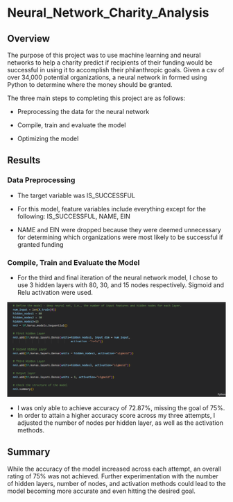 
# Neural_Network_Charity_Analysis

## Overview

The purpose of this project was to use machine learning and neural networks to help a charity predict if recipients of their funding would be successful in using it to accomplish their philanthropic goals. Given a csv of over 34,000 potential organizations, a neural network in formed using Python to determine where the money should be granted. 

The three main steps to completing this project are as follows: 

- Preprocessing the data for the neural network

- Compile, train and evaluate the model

- Optimizing the model

## Results

### Data Preprocessing 

- The target variable was IS_SUCCESSFUL 

- For this model, feature variables include everything except for the following: IS_SUCCESSFUL, NAME, EIN

- NAME and EIN were dropped because they were deemed unnecessary for determining which organizations were most likely to be successful if granted funding


### Compile, Train and Evaluate the Model

- For the third and final iteration of the neural network model, I chose to use 3 hidden layers with 80, 30, and 15 nodes respectively. Sigmoid and Relu activation were used. 

![Nodes ](Resources/Nodes.png) 

- I was only able to achieve accuracy of 72.87%, missing the goal of 75%. 
- In order to attain a higher accuracy score across my three attempts, I adjusted the number of nodes per hidden layer, as well as the activation methods. 

## Summary

While the accuracy of the model increased across each attempt, an overall rating of 75% was not achieved. Further experimentation with the number of hidden layers, number of nodes, and activation methods could lead to the model becoming more accurate and even hitting the desired goal. 

